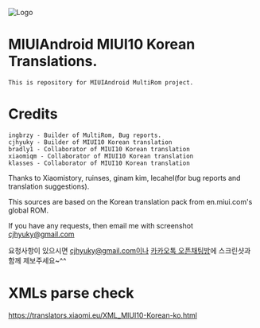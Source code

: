 ![Logo](https://s33.postimg.cc/o1o8eafxb/IMG_20180604_174521.png)

# MIUIAndroid MIUI10 Korean Translations.
    This is repository for MIUIAndroid MultiRom project.
# Credits
    ingbrzy - Builder of MultiRom, Bug reports.
    cjhyuky - Builder of MIUI10 Korean translation
    bradly1 - Collaborator of MIUI10 Korean translation
    xiaomiqm - Collaborator of MIUI10 Korean translation
    klasses - Collaborator of MIUI10 Korean translation
    
Thanks to Xiaomistory, ruinses, ginam kim, lecahel(for bug reports and translation suggestions).

This sources are based on the Korean translation pack from en.miui.com's global ROM.

If you have any requests, then email me with screenshot cjhyuky@gmail.com

요청사항이 있으시면 cjhyuky@gmail.com이나 [카카오톡 오픈채팅방](https://open.kakao.com/o/gGl0QJB)에 스크린샷과 함께 제보주세요~^^
    
# XMLs parse check
https://translators.xiaomi.eu/XML_MIUI10-Korean-ko.html    
